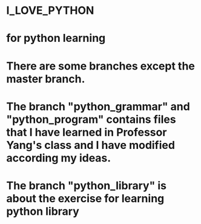 # I_LOVE_PYTHON
# for python learning
# There are some branches except the master branch.
# The branch "python_grammar" and "python_program" contains files that I have learned in Professor Yang's class and I have modified according my ideas.
# The branch "python_library" is about the exercise for learning python library
